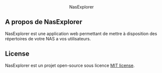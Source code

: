 <p align="center">NasExplorer</p>

## A propos de NasExplorer

NasExplorer est une application web permettant de mettre à disposition des répertoires de votre NAS a vos utilisateurs.

## License

NasExplorer est un projet open-source sous licence [MIT license](https://opensource.org/licenses/MIT).
